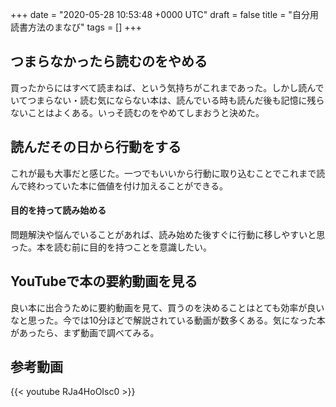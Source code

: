 
+++
date = "2020-05-28 10:53:48 +0000 UTC"
draft = false
title = "自分用読書方法のまなび"
tags = []
+++

## つまらなかったら読むのをやめる

買ったからにはすべて読まねば、という気持ちがこれまであった。しかし読んでいてつまらない・読む気にならない本は、読んでいる時も読んだ後も記憶に残らないことはよくある。いっそ読むのをやめてしまおうと決めた。

<!--more-->

## 読んだその日から行動をする

これが最も大事だと感じた。一つでもいいから行動に取り込むことでこれまで読んで終わっていた本に価値を付け加えることができる。

#### 目的を持って読み始める

問題解決や悩んでいることがあれば、読み始めた後すぐに行動に移しやすいと思った。本を読む前に目的を持つことを意識したい。

## YouTubeで本の要約動画を見る

良い本に出合うために要約動画を見て、買うのを決めることはとても効率が良いなと思った。今では10分ほどで解説されている動画が数多くある。気になった本があったら、まず動画で調べてみる。

## 参考動画

{{< youtube RJa4HoOIsc0 >}}